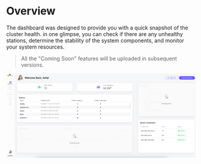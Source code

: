 # Overview

The dashboard was designed to provide you with a quick snapshot of the cluster health. in one glimpse, you can check if there are any unhealthy stations, determine the stability of the system components, and monitor your system resources.

> All the "Coming Soon" features will be uploaded in subsequent versions.

![](<../.gitbook/assets/Screenshot 2022-12-11 at 15.19.56.png>)
